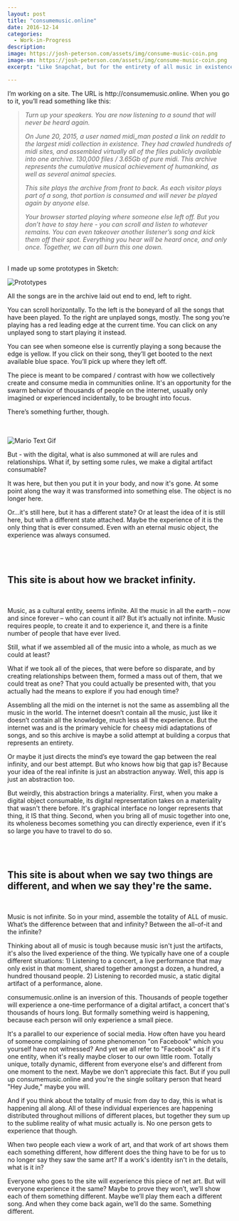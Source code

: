 ```yaml
---
layout: post
title: "consumemusic.online"
date: 2016-12-14
categories:
  - Work-in-Progress
description: 
image: https://josh-peterson.com/assets/img/consume-music-coin.png
image-sm: https://josh-peterson.com/assets/img/consume-music-coin.png
excerpt: "Like Snapchat, but for the entirety of all music in existence."

---
```


<p class="normal-size">I’m working on a site. The URL is http://consumemusic.online. When you go to it, you’ll read something like this:</p>
  
>*Turn up your speakers. You are now listening to a sound that will never be heard again.*
> 
>*On June 20, 2015, a user named midi_man posted a link on reddit to the largest midi collection in existence. They had crawled hundreds of midi sites, and assembled virtually all of the files publicly available into one archive. 130,000 files / 3.65Gb of pure midi. This archive represents the cumulative musical achievement of humankind, as well as several animal species.*
>
>*This site plays the archive from front to back. As each visitor plays part of a song, that portion is consumed and will never be played again by anyone else.*
>
>*Your browser started playing where someone else left off. But you don’t have to stay here - you can scroll and listen to whatever remains. You can even takeover another listener’s song and kick them off their spot. Everything you hear will be heard once, and only once. Together, we can all burn this one down.*

<br>
I made up some prototypes in Sketch:
<br>

![Prototypes](/assets/img/consume-music-prototypes.png)
<br>


All the songs are in the archive laid out end to end, left to right.

You can scroll horizontally. To the left is the boneyard of all the songs that have been played. To the right are unplayed songs, mostly. The song you’re playing has a red leading edge at the current time. You can click on any unplayed song to start playing it instead. 

You can see when someone else is currently playing a song because the edge is yellow. If you click on their song, they’ll get booted to the next available blue space. You’ll pick up where they left off.

The piece is meant to be compared / contrast with how we collectively create and consume media in communities online. It's an opportunity for the swarm behavior of thousands of people on the internet, usually only imagined or experienced incidentally, to be brought into focus.

There’s something further, though.

<br>
<br>

<img style="max-width: 400px; margin: 0 auto" src="/assets/img/mario.gif" alt="Mario Text Gif">


But - with the digital, what is also summoned at will are rules and relationships. What if, by setting some rules, we make a digital artifact consumable?
 
It was here, but then you put it in your body, and now it's gone. At some point along the way it was transformed into something else. The object is no longer here.

Or...it's still here, but it has a different state? Or at least the idea of it is still here, but with a different state attached. Maybe the experience of it is the only thing that is ever consumed. Even with an eternal music object, the experience was always consumed.
<br>
<br>
<br>
<br>

## This site is about how we bracket infinity.
<br>

Music, as a cultural entity, seems infinite. All the music in all the earth – now and since forever – who can count it all? But it’s actually not infinite. Music requires people, to create it and to experience it, and there is a finite number of people that have ever lived. 

Still, what if we assembled all of the music into a whole, as much as we could at least? 

What if we took all of the pieces, that were before so disparate, and by creating relationships between them, formed a mass out of them, that we could treat as one? That you could actually be presented with, that you actually had the means to explore if you had enough time?

Assembling all the midi on the internet is not the same as assembling all the music in the world. The internet doesn’t contain all the music, just like it doesn’t contain all the knowledge, much less all the experience. But the internet was and is the primary vehicle for cheesy midi adaptations of songs, and so this archive is maybe a solid attempt at building a corpus that represents an entirety. 

Or maybe it just directs the mind’s eye toward the gap between the real infinity, and our best attempt. But who knows how big that gap is? Because your idea of the real infinite is just an abstraction anyway. Well, this app is just an abstraction too.

But weirdly, this abstraction brings a materiality. First, when you make a digital object consumable, its digital representation takes on a materiality that wasn't there before. It's graphical interface no longer represents that thing, it IS that thing. Second, when you bring all of music together into one, its wholeness becomes something you can directly experience, even if it's so large you have to travel to do so.

<br>
<br>

## This site is about when we say two things are different, and when we say they're the same.
<br>

Music is not infinite. So in your mind, assemble the totality of ALL of music. What’s the difference between that and infinity? Between the all-of-it and the infinite?

Thinking about all of music is tough because music isn't just the artifacts, it's also the lived experience of the thing. We typically have one of a couple different situations: 1) Listening to a concert, a live performance that may only exist in that moment, shared together amongst a dozen, a hundred, a hundred thousand people. 2) Listening to recorded music, a static digital artifact of a performance, alone. 

consumemusic.online is an inversion of this. Thousands of people together will experience a one-time performance of a digital artifact, a concert that's thousands of hours long. But formally something weird is happening, because each person will only experience a small piece.

It's a parallel to our experience of social media. How often have you heard of someone complaining of some phenomenon "on Facebook" which you yourself have not witnessed? And yet we all refer to "Facebook" as if it's one entity, when it's really maybe closer to our own little room. Totally unique, totally dynamic, different from everyone else's and different from one moment to the next. Maybe we don't appreciate this fact. But if you pull up consumemusic.online and you're the single solitary person that heard "Hey Jude," maybe you will.

And if you think about the totality of music from day to day, this is what is happening all along. All of these individual experiences are happening distributed throughout millions of different places, but together they sum up to the sublime reality of what music actually is. No one person gets to experience that though.

When two people each view a work of art, and that work of art shows them each something different, how different does the thing have to be for us to no longer say they saw the same art? If a work's identity isn't in the details, what is it in?

Everyone who goes to the site will experience this piece of net art. But will everyone experience it the same? Maybe to prove they won’t, we’ll show each of them something different. Maybe we’ll play them each a different song. And when they come back again, we’ll do the same. Something different.